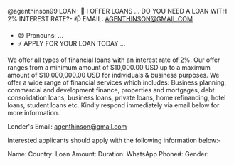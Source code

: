 @agenthinson99
LOAN- 🌱 I OFFER LOANS ...
DO YOU NEED A LOAN WITH 2% INTEREST RATE?- 📫 EMAIL: AGENTHINSON@GMAIL.COM
- 😄 Pronouns: ...
- ⚡ APPLY FOR YOUR LOAN TODAY ...

<!---
agenthinson99/agenthinson99 is a ✨ special ✨ repository because its `README.md` (this file) appears on your GitHub profile.
You can click the Preview link to take a look at your changes.
--->We offer all types of financial loans with an interest rate of 2%. Our offer ranges from a minimum amount of $10,000.00 USD up to a maximum amount of $10,000,000.00 USD for individuals & business purposes. We offer a wide range of financial services which includes: Business planning, commercial and development finance, properties and mortgages, debt consolidation loans, business loans, private loans, home refinancing, hotel loans, student loans etc. Kindly respond immediately via email below for more information.

Lender's Email: agenthinson@gmail.com

Interested applicants should apply with the following information below:-

Name:
Country:
Loan Amount: 
Duration:
WhatsApp Phone#:
Gender:
